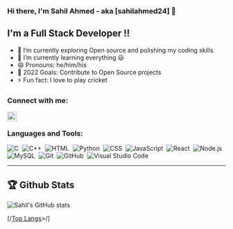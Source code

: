 ### Hi there, I'm Sahil Ahmed - aka [sahilahmed24] 👋

## I'm a Full Stack Developer !!

- 🔭 I’m currently exploring Open source and polishing my coding skills
- 🌱 I’m currently learning everything 😃
- 😄 Pronouns: he/him/his
- 🥅 2022 Goals: Contribute to Open Source projects
- ⚡ Fun fact: I love to play cricket

### Connect with me:

[<img align="left" alt="sahilahmed24 | LinkedIn" width="22px" src="https://cdn.jsdelivr.net/npm/simple-icons@v3/icons/linkedin.svg" />][linkedin]


<br />

### Languages and Tools:

![C](https://img.shields.io/badge/-C-05122A?style=flat&logo=C&logoColor=A8B9CC)&nbsp;
![C++](https://img.shields.io/badge/-C++-05122A?style=flat&logo=C%2B%2B&logoColor=00599C)&nbsp;
![HTML](https://img.shields.io/badge/-HTML-05122A?style=flat&logo=HTML5)&nbsp;
![Python](https://img.shields.io/badge/-Python-05122A?style=flat&logo=python)&nbsp;
![CSS](https://img.shields.io/badge/-CSS-05122A?style=flat&logo=CSS3&logoColor=1572B6)&nbsp;
![JavaScript](https://img.shields.io/badge/-JavaScript-05122A?style=flat&logo=javascript)&nbsp;
![React](https://img.shields.io/badge/-React-05122A?style=flat&logo=react)&nbsp;
![Node.js](https://img.shields.io/badge/-Node.js-05122A?style=flat&logo=node.js)&nbsp;
![MySQL](https://img.shields.io/badge/-MySQL-05122A?style=flat&logo=mysql)&nbsp;
![Git](https://img.shields.io/badge/-Git-05122A?style=flat&logo=git)&nbsp;
![GitHub](https://img.shields.io/badge/-GitHub-05122A?style=flat&logo=github)&nbsp;
![Visual Studio Code](https://img.shields.io/badge/-Visual%20Studio%20Code-05122A?style=flat&logo=visual-studio-code&logoColor=007ACC)&nbsp;

---
[linkedin]: https://www.linkedin.com/in/sahil-ahmed-2991281b7/

## 🏆 Github Stats 
![Sahil's GitHub stats](https://github-readme-stats.vercel.app/api?username=sahilahmed24&show_icons=true&hide_border=true)

[/[Top Langs](https://github-readme-stats-eight-theta.vercel.app/api/top-langs/?username=sahilahmed24&layout=compact&langs_count=8&theme=algolia&langs_count=25&card_width=450)>/]

